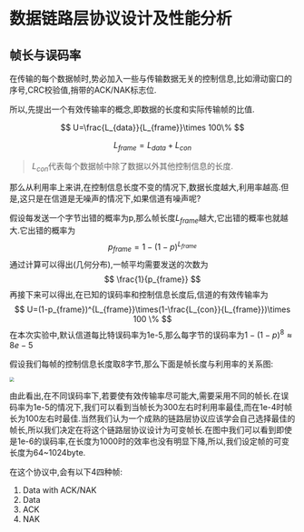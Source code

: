 # 数据链路层协议设计及性能分析

## 帧长与误码率

在传输的每个数据帧时,势必加入一些与传输数据无关的控制信息,比如滑动窗口的序号,CRC校验值,捎带的ACK/NAK标志位.

所以,先提出一个有效传输率的概念,即数据的长度和实际传输帧的比值.


$$
U=\frac{L_{data}}{L_{frame}}\times 100\%
$$

$$
L_{frame}=L_{data}+L_{con}
$$

> $L_{con}$代表每个数据帧中除了数据以外其他控制信息的长度.

那么从利用率上来讲,在控制信息长度不变的情况下,数据长度越大,利用率越高.但是,这只是在信道是无噪声的情况下,如果信道有噪声呢?

假设每发送一个字节出错的概率为p,那么帧长度$L_{frame}$越大,它出错的概率也就越大.它出错的概率为
$$
p_{frame}=1-(1-p)^{L_{frame}}
$$
通过计算可以得出(几何分布),一帧平均需要发送的次数为
$$
\frac{1}{p_{frame}}
$$
再接下来可以得出,在已知的误码率和控制信息长度后,信道的有效传输率为
$$
U=(1-p_{frame})^{L_{frame}}\times(1-\frac{L_{con}}{L_{frame}})\times 100 \%
$$
在本次实验中,默认信道每比特误码率为1e-5,那么每字节的误码率为$1-(1-p)^8\approx8e-5$

假设我们每帧的控制信息长度取8字节,那么下面是帧长度与利用率的关系图:

<img src="http://cdn.riversjin.top/images/test.png" style="zoom: 50%;" />

由此看出,在不同误码率下,若要使有效传输率尽可能大,需要采用不同的帧长.在误码率为1e-5的情况下,我们可以看到当帧长为300左右时利用率最佳,而在1e-4时帧长为100左右时最佳.当然我们认为一个成熟的链路层协议应该学会自己选择最佳的帧长,所以我们决定在将这个链路层协议设计为可变帧长.在图中我们可以看到即使是1e-6的误码率,在长度为1000时的效率也没有明显下降,所以,我们设定帧的可变长度为64~1024byte.

在这个协议中,会有以下4四种帧:

1. Data with ACK/NAK
2. Data
3. ACK
4. NAK
